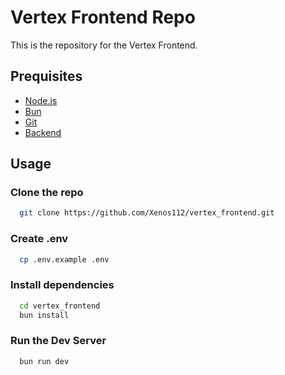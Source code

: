 # Vertex Frontend Repo

This is the repository for the Vertex Frontend.

## Prequisites

- [Node.js](https://nodejs.org/en/download/)
- [Bun](https://bun.sh/)
- [Git](https://git-scm.com/)
- [Backend](https://github.com/Xenos112/the_app)

## Usage

### Clone the repo

```bash
  git clone https://github.com/Xenos112/vertex_frontend.git
```

### Create .env

```bash
  cp .env.example .env
```

### Install dependencies

```bash
  cd vertex_frontend
  bun install
```

### Run the Dev Server

```bash
  bun run dev
```
